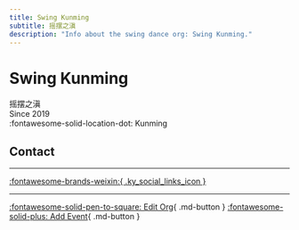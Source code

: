 ```yaml
---
title: Swing Kunming
subtitle: 摇摆之滇
description: "Info about the swing dance org: Swing Kunming."
---
```


# Swing Kunming

摇摆之滇  
Since 2019  
:fontawesome-solid-location-dot: Kunming  


## Contact


---

 [:fontawesome-brands-weixin:{ .ky_social_links_icon }](# "SwingKunming摇摆之滇")

---

[:fontawesome-solid-pen-to-square: Edit Org](https://github.com/swingdance/orgs/issues/new?assignees=&labels=update+org&projects=&template=03-update_entity.yml&title=Update%20Org%3A%20zh_CN%20%E2%80%A2%20Swing%20Kunming&region=zh_CN&id=swing-kun-ming&name=Swing%20Kunming){ .md-button } [:fontawesome-solid-plus: Add Event](https://github.com/swingdance/events/issues/new?assignees=&labels=add+event&projects=&template=02-add_entity.yml&title=Add%20Event%3A%20zh_CN%20%E2%80%A2%20%3CName%3E&region=zh_CN&province=Yunnan&city=Kunming&org_id=swing-kun-ming){ .md-button }
